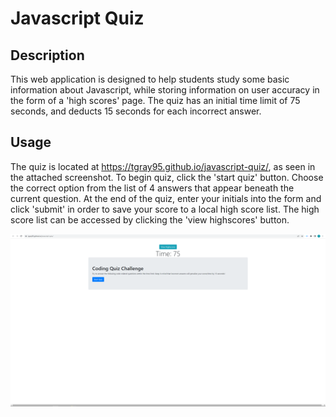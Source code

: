 # Javascript Quiz

## Description

This web application is designed to help students study some basic information about Javascript, while storing information on user accuracy in the form of a 'high scores' page. The quiz has an initial time limit of 75 seconds, and deducts 15 seconds for each incorrect answer.

## Usage

The quiz is located at https://tgray95.github.io/javascript-quiz/, as seen in the attached screenshot. To begin quiz, click the 'start quiz' button. Choose the correct option from the list of 4 answers that appear beneath the current question. At the end of the quiz, enter your initials into the form and click 'submit' in order to save your score to a local high score list. The high score list can be accessed by clicking the 'view highscores' button.

![alt text](assets/images/javascript-quiz-screenshot.png)
